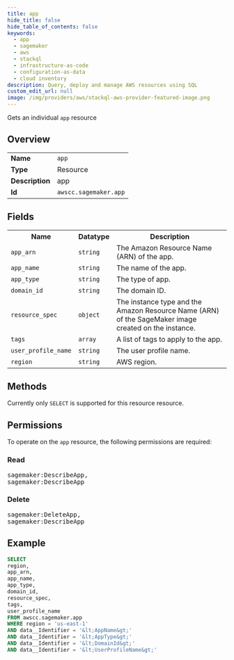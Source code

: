 ```yaml
---
title: app
hide_title: false
hide_table_of_contents: false
keywords:
  - app
  - sagemaker
  - aws
  - stackql
  - infrastructure-as-code
  - configuration-as-data
  - cloud inventory
description: Query, deploy and manage AWS resources using SQL
custom_edit_url: null
image: /img/providers/aws/stackql-aws-provider-featured-image.png
---
```

Gets an individual <code>app</code> resource

## Overview
<table><tbody>
<tr><td><b>Name</b></td><td><code>app</code></td></tr>
<tr><td><b>Type</b></td><td>Resource</td></tr>
<tr><td><b>Description</b></td><td>app</td></tr>
<tr><td><b>Id</b></td><td><code>awscc.sagemaker.app</code></td></tr>
</tbody></table>

## Fields
<table><tbody>
<tr><th>Name</th><th>Datatype</th><th>Description</th></tr>
<tr><td><code>app_arn</code></td><td><code>string</code></td><td>The Amazon Resource Name (ARN) of the app.</td></tr>
<tr><td><code>app_name</code></td><td><code>string</code></td><td>The name of the app.</td></tr>
<tr><td><code>app_type</code></td><td><code>string</code></td><td>The type of app.</td></tr>
<tr><td><code>domain_id</code></td><td><code>string</code></td><td>The domain ID.</td></tr>
<tr><td><code>resource_spec</code></td><td><code>object</code></td><td>The instance type and the Amazon Resource Name (ARN) of the SageMaker image created on the instance.</td></tr>
<tr><td><code>tags</code></td><td><code>array</code></td><td>A list of tags to apply to the app.</td></tr>
<tr><td><code>user_profile_name</code></td><td><code>string</code></td><td>The user profile name.</td></tr>
<tr><td><code>region</code></td><td><code>string</code></td><td>AWS region.</td></tr>

</tbody></table>

## Methods
Currently only <code>SELECT</code> is supported for this resource resource.

## Permissions

To operate on the <code>app</code> resource, the following permissions are required:

### Read
<pre>
sagemaker:DescribeApp,
sagemaker:DescribeApp</pre>

### Delete
<pre>
sagemaker:DeleteApp,
sagemaker:DescribeApp</pre>


## Example
```sql
SELECT
region,
app_arn,
app_name,
app_type,
domain_id,
resource_spec,
tags,
user_profile_name
FROM awscc.sagemaker.app
WHERE region = 'us-east-1'
AND data__Identifier = '&lt;AppName&gt;'
AND data__Identifier = '&lt;AppType&gt;'
AND data__Identifier = '&lt;DomainId&gt;'
AND data__Identifier = '&lt;UserProfileName&gt;'
```
